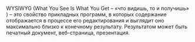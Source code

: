 WYSIWYG (What You See Is What You Get – «что видишь, то и получишь» ) – это свойство прикладных программ, в которых содержание отображается в процессе его редактирования и выглядит оно максимально близко к конечному результату. 
Результатом может быть печатный документ, веб-страница, презентация. 